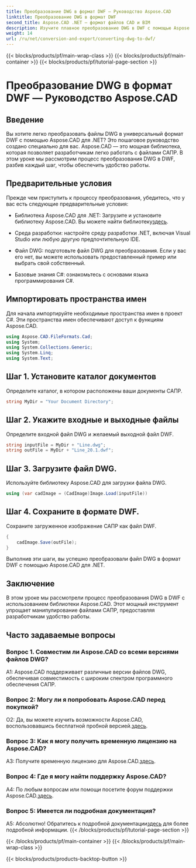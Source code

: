 ```yaml
---
title: Преобразование DWG в формат DWF — Руководство Aspose.CAD
linktitle: Преобразование DWG в формат DWF
second_title: Aspose.CAD .NET — формат файлов CAD и BIM
description: Изучите плавное преобразование DWG в DWF с помощью Aspose.CAD для .NET. Следуйте нашему пошаговому руководству, чтобы избежать проблем.
weight: 14
url: /ru/net/conversion-and-export/converting-dwg-to-dwf/
---
```


{{< blocks/products/pf/main-wrap-class >}}
{{< blocks/products/pf/main-container >}}
{{< blocks/products/pf/tutorial-page-section >}}

# Преобразование DWG в формат DWF — Руководство Aspose.CAD

## Введение

Вы хотите легко преобразовать файлы DWG в универсальный формат DWF с помощью Aspose.CAD для .NET? Это пошаговое руководство создано специально для вас. Aspose.CAD — это мощная библиотека, которая позволяет разработчикам легко работать с файлами САПР. В этом уроке мы рассмотрим процесс преобразования DWG в DWF, разбив каждый шаг, чтобы обеспечить удобство работы.

## Предварительные условия

Прежде чем приступить к процессу преобразования, убедитесь, что у вас есть следующие предварительные условия:

-  Библиотека Aspose.CAD для .NET: Загрузите и установите библиотеку Aspose.CAD. Вы можете найти библиотеку[здесь](https://releases.aspose.com/cad/net/).

- Среда разработки: настройте среду разработки .NET, включая Visual Studio или любую другую предпочтительную IDE.

- Файл DWG: подготовьте файл DWG для преобразования. Если у вас его нет, вы можете использовать предоставленный пример или выбрать свой собственный.

- Базовые знания C#: ознакомьтесь с основами языка программирования C#.

## Импортировать пространства имен

Для начала импортируйте необходимые пространства имен в проект C#. Эти пространства имен обеспечивают доступ к функциям Aspose.CAD.

```csharp
using Aspose.CAD.FileFormats.Cad;
using System;
using System.Collections.Generic;
using System.Linq;
using System.Text;
```

## Шаг 1. Установите каталог документов

Определите каталог, в котором расположены ваши документы САПР.

```csharp
string MyDir = "Your Document Directory";
```

## Шаг 2. Укажите входные и выходные файлы

Определите входной файл DWG и желаемый выходной файл DWF.

```csharp
string inputFile = MyDir + "Line.dwg";
string outFile = MyDir + "Line_20.1.dwf";
```

## Шаг 3. Загрузите файл DWG.

Используйте библиотеку Aspose.CAD для загрузки файла DWG.

```csharp
using (var cadImage = (CadImage)Image.Load(inputFile))
```

## Шаг 4. Сохраните в формате DWF.

Сохраните загруженное изображение САПР как файл DWF.

```csharp
{
    cadImage.Save(outFile);
}
```

Выполнив эти шаги, вы успешно преобразовали файл DWG в формат DWF с помощью Aspose.CAD для .NET.

## Заключение

В этом уроке мы рассмотрели процесс преобразования DWG в DWF с использованием библиотеки Aspose.CAD. Этот мощный инструмент упрощает манипулирование файлами САПР, предоставляя разработчикам удобство работы.

## Часто задаваемые вопросы

### Вопрос 1. Совместим ли Aspose.CAD со всеми версиями файлов DWG?

A1: Aspose.CAD поддерживает различные версии файлов DWG, обеспечивая совместимость с широким спектром программного обеспечения САПР.

### Вопрос 2: Могу ли я попробовать Aspose.CAD перед покупкой?

 О2: Да, вы можете изучить возможности Aspose.CAD, воспользовавшись бесплатной пробной версией.[здесь](https://releases.aspose.com/).

### Вопрос 3: Как я могу получить временную лицензию на Aspose.CAD?

 A3: Получите временную лицензию для Aspose.CAD.[здесь](https://purchase.aspose.com/temporary-license/).

### Вопрос 4: Где я могу найти поддержку Aspose.CAD?

A4: По любым вопросам или помощи посетите форум поддержки Aspose.CAD.[здесь](https://forum.aspose.com/c/cad/19).

### Вопрос 5: Имеется ли подробная документация?

 А5: Абсолютно! Обратитесь к подробной документации[здесь](https://reference.aspose.com/cad/net/) для более подробной информации.
{{< /blocks/products/pf/tutorial-page-section >}}

{{< /blocks/products/pf/main-container >}}
{{< /blocks/products/pf/main-wrap-class >}}

{{< blocks/products/products-backtop-button >}}

